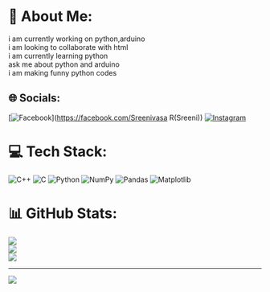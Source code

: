 # 💫 About Me:
i am currently working on python,arduino<br>i am looking to collaborate with html<br>i am currently learning python<br>ask me about python and arduino<br>i am making funny python codes


## 🌐 Socials:
[![Facebook](https://img.shields.io/badge/Facebook-%231877F2.svg?logo=Facebook&logoColor=white)](https://facebook.com/Sreenivasa R(Sreeni)) [![Instagram](https://img.shields.io/badge/Instagram-%23E4405F.svg?logo=Instagram&logoColor=white)](https://instagram.com/sreeni_the_ruler) 

# 💻 Tech Stack:
![C++](https://img.shields.io/badge/c++-%2300599C.svg?style=flat-square&logo=c%2B%2B&logoColor=white) ![C](https://img.shields.io/badge/c-%2300599C.svg?style=flat-square&logo=c&logoColor=white) ![Python](https://img.shields.io/badge/python-3670A0?style=flat-square&logo=python&logoColor=ffdd54) ![NumPy](https://img.shields.io/badge/numpy-%23013243.svg?style=flat-square&logo=numpy&logoColor=white) ![Pandas](https://img.shields.io/badge/pandas-%23150458.svg?style=flat-square&logo=pandas&logoColor=white) ![Matplotlib](https://img.shields.io/badge/Matplotlib-%23ffffff.svg?style=flat-square&logo=Matplotlib&logoColor=black)
# 📊 GitHub Stats:
![](https://github-readme-stats.vercel.app/api?username=sreenivasa-tech&theme=merko&hide_border=false&include_all_commits=false&count_private=false)<br/>
![](https://github-readme-streak-stats.herokuapp.com/?user=sreenivasa-tech&theme=merko&hide_border=false)<br/>
![](https://github-readme-stats.vercel.app/api/top-langs/?username=sreenivasa-tech&theme=merko&hide_border=false&include_all_commits=false&count_private=false&layout=compact)

---
[![](https://visitcount.itsvg.in/api?id=sreenivasa-tech&icon=0&color=0)](https://visitcount.itsvg.in)

<!-- Proudly created with GPRM ( https://gprm.itsvg.in ) -->
